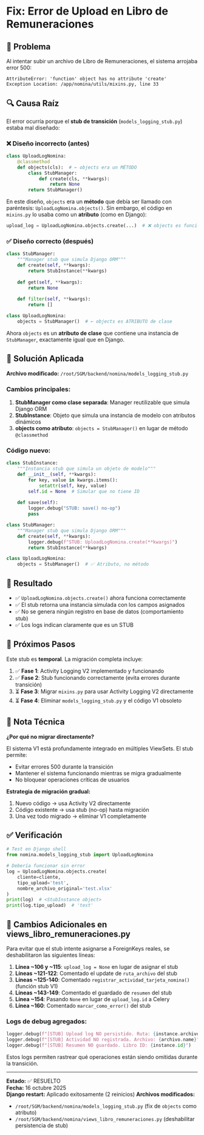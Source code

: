 # Fix: Error de Upload en Libro de Remuneraciones

## 🐛 Problema
Al intentar subir un archivo de Libro de Remuneraciones, el sistema arrojaba error 500:

```
AttributeError: 'function' object has no attribute 'create'
Exception Location: /app/nomina/utils/mixins.py, line 33
```

## 🔍 Causa Raíz

El error ocurría porque el **stub de transición** (`models_logging_stub.py`) estaba mal diseñado:

### ❌ Diseño incorrecto (antes)
```python
class UploadLogNomina:
    @classmethod
    def objects(cls):  # ← objects era un MÉTODO
        class StubManager:
            def create(cls, **kwargs):
                return None
        return StubManager()
```

En este diseño, `objects` era un **método** que debía ser llamado con paréntesis: `UploadLogNomina.objects()`. Sin embargo, el código en `mixins.py` lo usaba como un **atributo** (como en Django):

```python
upload_log = UploadLogNomina.objects.create(...)  # ❌ objects es función, no Manager
```

### ✅ Diseño correcto (después)
```python
class StubManager:
    """Manager stub que simula Django ORM"""
    def create(self, **kwargs):
        return StubInstance(**kwargs)
    
    def get(self, **kwargs):
        return None
    
    def filter(self, **kwargs):
        return []

class UploadLogNomina:
    objects = StubManager()  # ← objects es ATRIBUTO de clase
```

Ahora `objects` es un **atributo de clase** que contiene una instancia de `StubManager`, exactamente igual que en Django.

## 🔧 Solución Aplicada

**Archivo modificado:** `/root/SGM/backend/nomina/models_logging_stub.py`

### Cambios principales:

1. **StubManager como clase separada**: Manager reutilizable que simula Django ORM
2. **StubInstance**: Objeto que simula una instancia de modelo con atributos dinámicos
3. **objects como atributo**: `objects = StubManager()` en lugar de método `@classmethod`

### Código nuevo:
```python
class StubInstance:
    """Instancia stub que simula un objeto de modelo"""
    def __init__(self, **kwargs):
        for key, value in kwargs.items():
            setattr(self, key, value)
        self.id = None  # Simular que no tiene ID
    
    def save(self):
        logger.debug("STUB: save() no-op")
        pass

class StubManager:
    """Manager stub que simula Django ORM"""
    def create(self, **kwargs):
        logger.debug(f"STUB: UploadLogNomina.create(**kwargs)")
        return StubInstance(**kwargs)

class UploadLogNomina:
    objects = StubManager()  # ✅ Atributo, no método
```

## 🎯 Resultado

- ✅ `UploadLogNomina.objects.create()` ahora funciona correctamente
- ✅ El stub retorna una instancia simulada con los campos asignados
- ✅ No se genera ningún registro en base de datos (comportamiento stub)
- ✅ Los logs indican claramente que es un STUB

## 🔄 Próximos Pasos

Este stub es **temporal**. La migración completa incluye:

1. ✅ **Fase 1**: Activity Logging V2 implementado y funcionando
2. ✅ **Fase 2**: Stub funcionando correctamente (evita errores durante transición)
3. ⏳ **Fase 3**: Migrar `mixins.py` para usar Activity Logging V2 directamente
4. ⏳ **Fase 4**: Eliminar `models_logging_stub.py` y el código V1 obsoleto

## 📝 Nota Técnica

**¿Por qué no migrar directamente?**

El sistema V1 está profundamente integrado en múltiples ViewSets. El stub permite:
- Evitar errores 500 durante la transición
- Mantener el sistema funcionando mientras se migra gradualmente
- No bloquear operaciones críticas de usuarios

**Estrategia de migración gradual:**
1. Nuevo código → usa Activity V2 directamente
2. Código existente → usa stub (no-op) hasta migración
3. Una vez todo migrado → eliminar V1 completamente

## ✅ Verificación

```python
# Test en Django shell
from nomina.models_logging_stub import UploadLogNomina

# Debería funcionar sin error
log = UploadLogNomina.objects.create(
    cliente=cliente,
    tipo_upload='test',
    nombre_archivo_original='test.xlsx'
)
print(log)  # <StubInstance object>
print(log.tipo_upload)  # 'test'
```

## 🔧 Cambios Adicionales en views_libro_remuneraciones.py

Para evitar que el stub intente asignarse a ForeignKeys reales, se deshabilitaron las siguientes líneas:

1. **Línea ~106 y ~115**: `upload_log = None` en lugar de asignar el stub
2. **Líneas ~121-122**: Comentado el update de `ruta_archivo` del stub
3. **Líneas ~125-140**: Comentado `registrar_actividad_tarjeta_nomina()` (función stub V1)
4. **Líneas ~143-149**: Comentado el guardado de `resumen` del stub
5. **Línea ~154**: Pasando `None` en lugar de `upload_log.id` a Celery
6. **Línea ~160**: Comentado `marcar_como_error()` del stub

### Logs de debug agregados:
```python
logger.debug(f"[STUB] Upload log NO persistido. Ruta: {instance.archivo.path}")
logger.debug(f"[STUB] Actividad NO registrada. Archivo: {archivo.name}")
logger.debug(f"[STUB] Resumen NO guardado. Libro ID: {instance.id}")
```

Estos logs permiten rastrear qué operaciones están siendo omitidas durante la transición.

---

**Estado:** ✅ RESUELTO  
**Fecha:** 16 octubre 2025  
**Django restart:** Aplicado exitosamente (2 reinicios)
**Archivos modificados:**
- `/root/SGM/backend/nomina/models_logging_stub.py` (fix de `objects` como atributo)
- `/root/SGM/backend/nomina/views_libro_remuneraciones.py` (deshabilitar persistencia de stub)
